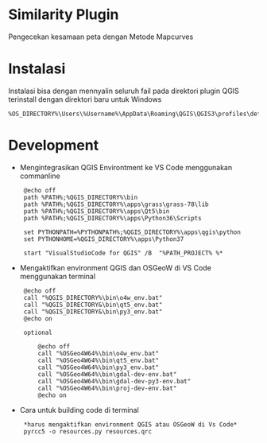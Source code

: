 # Similarity Plugin

Pengecekan kesamaan peta dengan Metode Mapcurves


# Instalasi

Instalasi bisa dengan mennyalin seluruh fail pada direktori plugin QGIS terinstall
dengan direktori baru
untuk Windows 
   
    %OS_DIRECTORY%\Users\%Username%\AppData\Roaming\QGIS\QGIS3\profiles\default\python\plugins
    
# Development


*  Mengintegrasikan QGIS Environtment ke VS Code menggunakan commanline

        @echo off
        path %PATH%;%QGIS_DIRECTORY%\bin
        path %PATH%;%QGIS_DIRECTORY%\apps\grass\grass-78\lib
        path %PATH%;%QGIS_DIRECTORY%\apps\Qt5\bin
        path %PATH%;%QGIS_DIRECTORY%\apps\Python36\Scripts
        
        set PYTHONPATH=%PYTHONPATH%;%QGIS_DIRECTORY%\apps\qgis\python
        set PYTHONHOME=%QGIS_DIRECTORY%\apps\Python37  
        
        start "VisualStudioCode for QGIS" /B  "%PATH_PROJECT% %*




*  Mengaktifkan environment QGIS dan OSGeoW di VS Code menggunakan terminal

        @echo off
        call "%QGIS_DIRECTORY%\bin\o4w_env.bat"
        call "%QGIS_DIRECTORY&\bin\qt5_env.bat"
        call "%QGIS_DIRECTORY&\bin\py3_env.bat"
        @echo on
        
        optional
        
            @echo off
            call "%OSGeo4W64%\bin\o4w_env.bat"
            call "%OSGeo4W64%\bin\qt5_env.bat"
            call "%OSGeo4W64%\bin\py3_env.bat"
            call "%OSGeo4W64%\bin\gdal-dev-env.bat"
            call "%OSGeo4W64%\bin\gdal-dev-py3-env.bat"
            call "%OSGeo4W64%\bin\proj-dev-env.bat"
            @echo on


*  Cara untuk building code di terminal

        *harus mengaktifkan environment QGIS atau OSGeoW di Vs Code*
        pyrcc5 -o resources.py resources.qrc

